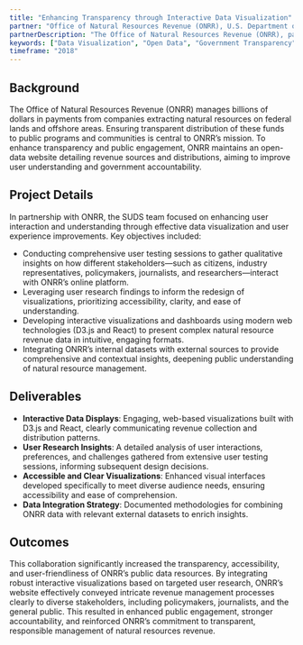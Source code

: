 ```yaml
---
title: "Enhancing Transparency through Interactive Data Visualization"
partner: "Office of Natural Resources Revenue (ONRR), U.S. Department of the Interior"
partnerDescription: "The Office of Natural Resources Revenue (ONRR), part of the U.S. Department of the Interior, ensures responsible collection and transparent distribution of natural resource revenues, leveraging open data initiatives to enhance government accountability."
keywords: ["Data Visualization", "Open Data", "Government Transparency", "D3.js", "React"]
timeframe: "2018"
---
```


## Background

The Office of Natural Resources Revenue (ONRR) manages billions of dollars in payments from companies extracting natural resources on federal lands and offshore areas. Ensuring transparent distribution of these funds to public programs and communities is central to ONRR’s mission. To enhance transparency and public engagement, ONRR maintains an open-data website detailing revenue sources and distributions, aiming to improve user understanding and government accountability.

## Project Details

In partnership with ONRR, the SUDS team focused on enhancing user interaction and understanding through effective data visualization and user experience improvements. Key objectives included:

- Conducting comprehensive user testing sessions to gather qualitative insights on how different stakeholders—such as citizens, industry representatives, policymakers, journalists, and researchers—interact with ONRR’s online platform.
- Leveraging user research findings to inform the redesign of visualizations, prioritizing accessibility, clarity, and ease of understanding.
- Developing interactive visualizations and dashboards using modern web technologies (D3.js and React) to present complex natural resource revenue data in intuitive, engaging formats.
- Integrating ONRR’s internal datasets with external sources to provide comprehensive and contextual insights, deepening public understanding of natural resource management.

## Deliverables

- **Interactive Data Displays**: Engaging, web-based visualizations built with D3.js and React, clearly communicating revenue collection and distribution patterns.
- **User Research Insights**: A detailed analysis of user interactions, preferences, and challenges gathered from extensive user testing sessions, informing subsequent design decisions.
- **Accessible and Clear Visualizations**: Enhanced visual interfaces developed specifically to meet diverse audience needs, ensuring accessibility and ease of comprehension.
- **Data Integration Strategy**: Documented methodologies for combining ONRR data with relevant external datasets to enrich insights.

## Outcomes

This collaboration significantly increased the transparency, accessibility, and user-friendliness of ONRR’s public data resources. By integrating robust interactive visualizations based on targeted user research, ONRR’s website effectively conveyed intricate revenue management processes clearly to diverse stakeholders, including policymakers, journalists, and the general public. This resulted in enhanced public engagement, stronger accountability, and reinforced ONRR’s commitment to transparent, responsible management of natural resources revenue.
